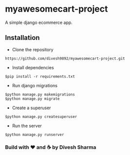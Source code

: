 # myawesomecart-project

A simple django ecommerce app.

## Installation

- Clone the repository

``` 
https://github.com/divesh9892/myawesomecart-project.git
```

- Install dependencies

```
$pip install -r requirements.txt
```

- Run django migrations

```
$python manage.py makemigrations
$python manage.py migrate
```

- Create a superuser

```
$python manage.py createsuperuser
```

- Run the server

```
$python manage.py runserver
```

### Build with :heart: and :coffee: by Divesh Sharma
